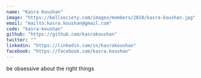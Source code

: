 ```yaml
---
name: "Kasra Koushan"
image: "https://bellsociety.com/images/members/2018/kasra-koushan.jpg"
email: "mailto:kasra.koushan@gmail.com"
code: "kasra-koushan"
github: "https://github.com/kasrakoushan"
twitter: ""
linkedin: "https://linkedin.com/in/kasrakoushan"
facebook: "https://facebook.com/kasra.koushan"
---
```

be obsessive about the right things